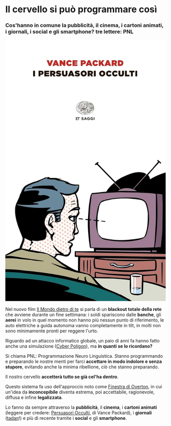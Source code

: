 # Il cervello si può programmare così

### Cos'hanno in comune la pubblicità, il cinema, i cartoni animati, i giornali, i social e gli smartphone? tre lettere: PNL

![copertina del libro Persuasori occulti, di Vance Packard](/img/persuasori-occulti-packard.jpeg)

Nel nuovo film [Il Mondo dietro di te](https://amzn.to/49eDLxV) si parla di un **blackout totale della rete** che avviene durante un fine settimana: i soldi spariscono dalle **banche**, gli **aerei** in volo in quel momento non hanno più nessun punto di riferimento, le auto elettriche a guida autonoma vanno completamente in tilt, in molti non sono minimamente pronti per reggere l'urto.

Riguardo ad un attacco informatico globale, un paio di anni fa hanno fatto anche una simulazione ([Cyber Poligon](https://cyberpolygon.com/)), ma **in quanti se lo ricordano?**

Si chiama PNL: Programmazione Neuro Linguistica. Stanno programmando e preparando le nostre menti per farci **accettare in modo indolore e senza stupore**, evitando anche la minima ribellione, ciò che stanno preparando.

Il nostro cervello **accetterà tutto se già cel'ha dentro**.

Questo sistema fa uso dell'approccio noto come [Finestra di Overton](/articles/2023-06-06-non-prendete-in-giro-apple-vision-pro.html), in cui un'idea da **inconcepibile** diventa estrema, poi accettabile, ragionevole, diffusa e infine **legalizzata**.

Lo fanno da sempre attraverso la **pubblicità**, il **cinema**, i **cartoni animati** (leggere per credere: [Persuasori Occulti](https://amzn.to/3GR9icB), di Vance Packard), i **giornali** ([tadan](https://www.tgcom24.mediaset.it/cronaca/attacco-hacker-russi-pa-chiesto-riscatto-_74633709-202302k.shtml)!) e più di recente tramite i **social** e gli **smartphone**.